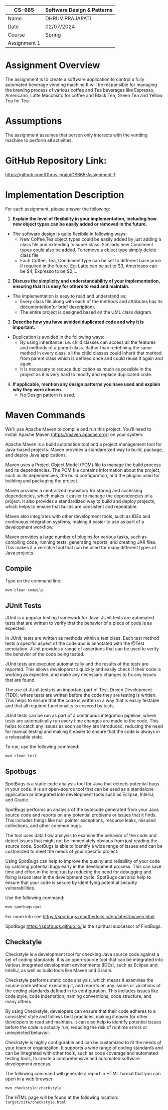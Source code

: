 
| CS-665       | Software Design & Patterns |
|--------------|----------------------------|
| Name         | DHRUV PRAJAPATI       |
| Date         | 02/07/2024                 |
| Course       |  Spring      |
| Assignment 1 |                            |


# Assignment Overview
The assignment is to create a software application to control a fully automated beverage vending machine.It will be responsible for managing the brewing process of various coffee and Tea beverages like Espresso, Americano, Latte Macchiato for coffee and Black Tea, Green Tea and Yellow Tea for Tea.

# Assumptions
The assignment assumes that person only interacts with the vending machine to perform all activities.

# GitHub Repository Link:
https://github.com/Dhruv-praju/CS665-Assignment-1

# Implementation Description 


For each assignment, please answer the following:

1.  **Explain the level of flexibility in your implementation, including how new object types can be easily added or removed in the future.**

-   The software design is quite flexibile in following ways:
    -   New Coffee,Tea object types could be easily added by just adding a class file and extending to super class. Similarly new Condiment types could also be added. To remove a object type simply delete class file
    -   Each Coffee, Tea, Condiment type can be set to different base price if required in the future. Eg: Latte can be set to $3, Americano can be $4, Expresso to be $2,...




2.  **Discuss the simplicity and understandability of your implementation, ensuring that it is easy for others to read and maintain.**

-   The implementation is easy to read and understand as:
    -   Every class file along with each of the methods and attributes has its documentation(or brief description).
    -   The entire project is designed based on the UML class diagram.

3.  **Describe how you have avoided duplicated code and why it is important.**
   
-   Duplication is avoided in the following ways:
    -   By using inheritance. i.e. child classes can access all the features and methods of a parent class. Rather than redefining the same method in every class, all the child classes could inherit that method from parent class which is defined once and could reuse it again and again.
    -   It is necessary to reduce duplication as much as possible in the project as it is very hard to modify and replace duplicated code.


4.  **If applicable, mention any design patterns you have used and explain why they were
chosen.**
    -   No Design pattern is used.


# Maven Commands

We'll use Apache Maven to compile and run this project. You'll need to install Apache Maven (https://maven.apache.org/) on your system. 

Apache Maven is a build automation tool and a project management tool for Java-based projects. Maven provides a standardized way to build, package, and deploy Java applications.

Maven uses a Project Object Model (POM) file to manage the build process and its dependencies. The POM file contains information about the project, such as its dependencies, the build configuration, and the plugins used for building and packaging the project.

Maven provides a centralized repository for storing and accessing dependencies, which makes it easier to manage the dependencies of a project. It also provides a standardized way to build and deploy projects, which helps to ensure that builds are consistent and repeatable.

Maven also integrates with other development tools, such as IDEs and continuous integration systems, making it easier to use as part of a development workflow.

Maven provides a large number of plugins for various tasks, such as compiling code, running tests, generating reports, and creating JAR files. This makes it a versatile tool that can be used for many different types of Java projects.

## Compile
Type on the command line: 

```bash
mvn clean compile
```



## JUnit Tests
JUnit is a popular testing framework for Java. JUnit tests are automated tests that are written to verify that the behavior of a piece of code is as expected.

In JUnit, tests are written as methods within a test class. Each test method tests a specific aspect of the code and is annotated with the @Test annotation. JUnit provides a range of assertions that can be used to verify the behavior of the code being tested.

JUnit tests are executed automatically and the results of the tests are reported. This allows developers to quickly and easily check if their code is working as expected, and make any necessary changes to fix any issues that are found.

The use of JUnit tests is an important part of Test-Driven Development (TDD), where tests are written before the code they are testing is written. This helps to ensure that the code is written in a way that is easily testable and that all required functionality is covered by tests.

JUnit tests can be run as part of a continuous integration pipeline, where tests are automatically run every time changes are made to the code. This helps to catch any issues as soon as they are introduced, reducing the need for manual testing and making it easier to ensure that the code is always in a releasable state.

To run, use the following command:
```bash
mvn clean test
```


## Spotbugs 

SpotBugs is a static code analysis tool for Java that detects potential bugs in your code. It is an open-source tool that can be used as a standalone application or integrated into development tools such as Eclipse, IntelliJ, and Gradle.

SpotBugs performs an analysis of the bytecode generated from your Java source code and reports on any potential problems or issues that it finds. This includes things like null pointer exceptions, resource leaks, misused collections, and other common bugs.

The tool uses data flow analysis to examine the behavior of the code and detect issues that might not be immediately obvious from just reading the source code. SpotBugs is able to identify a wide range of issues and can be customized to meet the needs of your specific project.

Using SpotBugs can help to improve the quality and reliability of your code by catching potential bugs early in the development process. This can save time and effort in the long run by reducing the need for debugging and fixing issues later in the development cycle. SpotBugs can also help to ensure that your code is secure by identifying potential security vulnerabilities.

Use the following command:

```bash
mvn spotbugs:gui 
```

For more info see 
https://spotbugs.readthedocs.io/en/latest/maven.html

SpotBugs https://spotbugs.github.io/ is the spiritual successor of FindBugs.


## Checkstyle 

Checkstyle is a development tool for checking Java source code against a set of coding standards. It is an open-source tool that can be integrated into various integrated development environments (IDEs), such as Eclipse and IntelliJ, as well as build tools like Maven and Gradle.

Checkstyle performs static code analysis, which means it examines the source code without executing it, and reports on any issues or violations of the coding standards defined in its configuration. This includes issues like code style, code indentation, naming conventions, code structure, and many others.

By using Checkstyle, developers can ensure that their code adheres to a consistent style and follows best practices, making it easier for other developers to read and maintain. It can also help to identify potential issues before the code is actually run, reducing the risk of runtime errors or unexpected behavior.

Checkstyle is highly configurable and can be customized to fit the needs of your team or organization. It supports a wide range of coding standards and can be integrated with other tools, such as code coverage and automated testing tools, to create a comprehensive and automated software development process.

The following command will generate a report in HTML format that you can open in a web browser. 

```bash
mvn checkstyle:checkstyle
```

The HTML page will be found at the following location:
`target/site/checkstyle.html`


